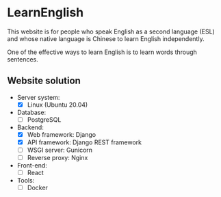 # LearnEnglish

This website is for people who speak English as a second language (ESL) and whose native language is Chinese to learn English independently.

One of the effective ways to learn English is to learn words through sentences.


## Website solution

- Server system:
    - [x] Linux (Ubuntu 20.04)
- Database:
    - [ ] PostgreSQL
- Backend:
    - [x] Web framework: Django
    - [x] API framework: Django REST framework
    - [ ] WSGI server: Gunicorn
    - [ ] Reverse proxy: Nginx
- Front-end:
    - [ ] React
- Tools:
    - [ ] Docker
